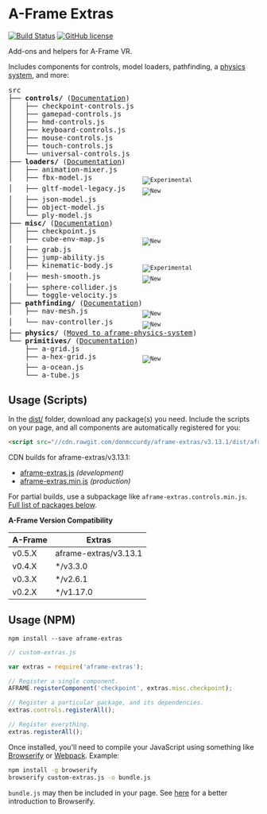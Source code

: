 # A-Frame Extras

[![Build Status](https://travis-ci.org/donmccurdy/aframe-extras.svg?branch=master)](https://travis-ci.org/donmccurdy/aframe-extras)
[![GitHub license](https://img.shields.io/badge/license-MIT-blue.svg)](https://raw.githubusercontent.com/donmccurdy/aframe-extras/master/LICENSE)

Add-ons and helpers for A-Frame VR.

Includes components for controls, model loaders, pathfinding, a [physics system](https://github.com/donmccurdy/aframe-physics-system), and more:

<!-- tree src -I index.js -->
<pre>
src
├── <b>controls/</b> (<a href="/src/controls">Documentation</a>)
│   ├── checkpoint-controls.js
│   ├── gamepad-controls.js
│   ├── hmd-controls.js
│   ├── keyboard-controls.js
│   ├── mouse-controls.js
│   ├── touch-controls.js
│   └── universal-controls.js
├── <b>loaders/</b> (<a href="/src/loaders">Documentation</a>)
│   ├── animation-mixer.js
│   ├── fbx-model.js            <sub><img alt="Experimental" src="https://img.shields.io/badge/status-experimental-orange.svg"></sub>
│   ├── gltf-model-legacy.js    <sub><img alt="New" src="https://img.shields.io/badge/status-new-green.svg"></sub>
│   ├── json-model.js
│   ├── object-model.js
│   └── ply-model.js
├── <b>misc/</b> (<a href="/src/misc">Documentation</a>)
│   ├── checkpoint.js
│   ├── cube-env-map.js         <sub><img alt="New" src="https://img.shields.io/badge/status-new-green.svg"></sub>
│   ├── grab.js
│   ├── jump-ability.js
│   ├── kinematic-body.js       <sub><img alt="Experimental" src="https://img.shields.io/badge/status-experimental-orange.svg"></sub>
│   ├── mesh-smooth.js          <sub><img alt="New" src="https://img.shields.io/badge/status-new-green.svg"></sub>
│   ├── sphere-collider.js
│   └── toggle-velocity.js
├── <b>pathfinding/</b> (<a href="/src/pathfinding">Documentation</a>)
│   ├── nav-mesh.js             <sub><img alt="New" src="https://img.shields.io/badge/status-new-green.svg"></sub>
│   └── nav-controller.js       <sub><img alt="New" src="https://img.shields.io/badge/status-new-green.svg"></sub>
├── <b>physics/</b> (<a href="https://github.com/donmccurdy/aframe-physics-system">Moved to aframe-physics-system</a>)
└── <b>primitives/</b> (<a href="/src/primitives">Documentation</a>)
    ├── a-grid.js
    ├── a-hex-grid.js           <sub><img alt="New" src="https://img.shields.io/badge/status-new-green.svg"></sub>
    ├── a-ocean.js
    └── a-tube.js
</pre>

## Usage (Scripts)

In the [dist/](https://github.com/donmccurdy/aframe-extras/tree/master/dist) folder, download any package(s) you need. Include the scripts on your page, and all components are automatically registered for you:

```html
<script src="//cdn.rawgit.com/donmccurdy/aframe-extras/v3.13.1/dist/aframe-extras.min.js"></script>
```

CDN builds for aframe-extras/v3.13.1:

- [aframe-extras.js](https://cdn.rawgit.com/donmccurdy/aframe-extras/v3.13.1/dist/aframe-extras.js) *(development)*
- [aframe-extras.min.js](https://cdn.rawgit.com/donmccurdy/aframe-extras/v3.13.1/dist/aframe-extras.min.js) *(production)*

For partial builds, use a subpackage like `aframe-extras.controls.min.js`. [Full list of packages below](#add-ons).

**A-Frame Version Compatibility**

| A-Frame   | Extras                |
|-----------|-----------------------|
| v0.5.X | aframe-extras/v3.13.1     |
| v0.4.X | */v3.3.0     |
| v0.3.X | */v2.6.1                 |
| v0.2.X | */v1.17.0                |

## Usage (NPM)

```
npm install --save aframe-extras
```

```javascript
// custom-extras.js

var extras = require('aframe-extras');

// Register a single component.
AFRAME.registerComponent('checkpoint', extras.misc.checkpoint);

// Register a particular package, and its dependencies.
extras.controls.registerAll();

// Register everything.
extras.registerAll();
```

Once installed, you'll need to compile your JavaScript using something like [Browserify](http://browserify.org/) or [Webpack](http://webpack.github.io/). Example:

```bash
npm install -g browserify
browserify custom-extras.js -o bundle.js
```

`bundle.js` may then be included in your page. See [here](http://browserify.org/#middle-section) for a better introduction to Browserify.

